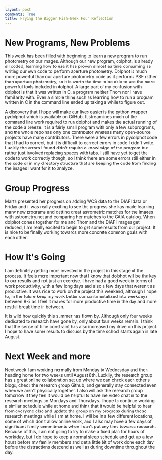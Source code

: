 ```yaml
---
layout: post
comments: True
title: Frying the Bigger Fish-Week Four Reflection
---
```


# New Programs, New Problems

This week has been filled with beginning to learn a new program to run photometry on our images. Although our new program, dolphot, is already all coded, learning how to use it has proven almost as time consuming as writing our own code to perform aperture photometry. Dolphot is much more powerful than our aperture photometry code as it performs PSF rather than aperture photometry, so it is worth the time to be able to use the more powerful tools included in dolphot. A large part of my confusion with dolphot is that it was written in C, a program neither Thom nor I have familiarity with. Even a simple thing such as learning how to run a program written in C in the command line ended up taking a while to figure out.

A discovery that I hope will make our lives easier is the python wrapper pydolphot which is available on GitHub. It streamlines much of the command line work required to run dolphot and makes the actual running of the code a breeze. It is a fairly small program with only a few subprograms, and the whole repo has only one contributor whereas many open-source projects have many contributors. There were a few errors in pydolphot code that I had to correct, but it is difficult to correct errors in code I didn't write. Luckily the errors I found didn't require a knowledge of the program but rather just involved replacing spaces with tabs. I still have yet to get the code to work correctly though, so I think there are some errors still either in the code or in my directory structure that are keeping the code from finding the images I want for it to analyze.

# Group Progress

Marta presented her progress on adding WCS data to the DIAFI data on Friday and it was really exciting to see the progress she has made learning many new programs and getting great astrometric matches for the images with astrometry.net and comparing her matches to the GAIA catalog. When dolphot comes together for me and Thom and the DIAFI images get reduced, I am really excited to begin to get some results from our project. It is nice to be finally working towards more concrete common goals with each other.

# How It's Going

I am definitely getting more invested in the project in this stage of the process. It feels more important now that I know that dolphot will be the key to our results and not just an exercise. I have had a good week in terms of work productivity, with a few long days and also a few days that weren't as productive. It was nice to work on the project this weekend, although I hope to, in the future keep my work better compartmentalized into weekdays between 8-5 as I feel it makes for more productive time in the day and more restful break time in between.

It is wild how quickly this summer has flown by. Although only four weeks dedicated to research have gone by, only about four weeks remain. I think that the sense of time constraint has also increased my drive on this project. I hope to have some results to discuss by the time school starts again in late August.

# Next Week and more

Next week I am working normally from Monday to Wednesday and then heading home for two weeks until August 8th. Luckily, the research group has a great online collaboration set up where we can check each other's blogs, check the research group Github, and generally stay connected even when we aren't physically together. I also will ask the research group tomorrow if they feel it would be helpful to have me video chat in to the research meetings on Mondays and Thursdays. I hope to continue working a similar schedule while at home and think that it would be helpful to hear from everyone else and update the group on my progress during these research meetings while I am at home. I will be in a few different locations, some of which don't allow online work, and I also may have a few days of significant family commitments when I can't put any time towards research. Because of this, I am not going to try to make a fixed plan for hours of work/day, but I do hope to keep a normal sleep schedule and get up a few hours before my family members and get a little bit of work done each day before the distractions descend as well as during downtime throughout the day.
